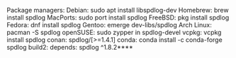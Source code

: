 Package managers:
Debian: sudo apt install libspdlog-dev
Homebrew: brew install spdlog
MacPorts: sudo port install spdlog
FreeBSD: pkg install spdlog
Fedora: dnf install spdlog
Gentoo: emerge dev-libs/spdlog
Arch Linux: pacman -S spdlog
openSUSE: sudo zypper in spdlog-devel
vcpkg: vcpkg install spdlog
conan: spdlog/[>=1.4.1]
conda: conda install -c conda-forge spdlog
build2: depends: spdlog ^1.8.2****